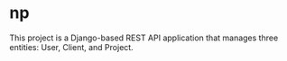 # np
This project is a Django-based REST API application that manages three entities: User, Client, and Project.

